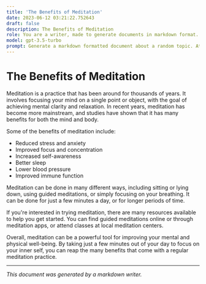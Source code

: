 ```yaml
---
title: 'The Benefits of Meditation'
date: 2023-06-12 03:21:22.752643
draft: false
description: The Benefits of Meditation
role: You are a writer, made to generate documents in markdown format. It is very important that all of the documents you generate are in valid markdown format.
model: gpt-3.5-turbo
prompt: Generate a markdown formatted document about a random topic. At the bottom, include a disclaimer explaining that the document was generated by you. The first line of the document should be the title. Make sure that the entire document is in proper markdown format, using a mix of various tags to make the document visually appealing.
---
```


# The Benefits of Meditation

Meditation is a practice that has been around for thousands of years. It involves focusing your mind on a single point or object, with the goal of achieving mental clarity and relaxation. In recent years, meditation has become more mainstream, and studies have shown that it has many benefits for both the mind and body.

Some of the benefits of meditation include:

- Reduced stress and anxiety
- Improved focus and concentration
- Increased self-awareness
- Better sleep
- Lower blood pressure
- Improved immune function

Meditation can be done in many different ways, including sitting or lying down, using guided meditations, or simply focusing on your breathing. It can be done for just a few minutes a day, or for longer periods of time.

If you're interested in trying meditation, there are many resources available to help you get started. You can find guided meditations online or through meditation apps, or attend classes at local meditation centers.

Overall, meditation can be a powerful tool for improving your mental and physical well-being. By taking just a few minutes out of your day to focus on your inner self, you can reap the many benefits that come with a regular meditation practice.

---

*This document was generated by a markdown writer.*